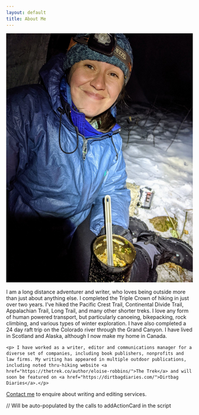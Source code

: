 ```yaml
---
layout: default
title: About Me
---
```

     
<div class="row row-cols-1 row-cols-sm-2 p-3">
  <div class="col-sm-4">
    <picture style="max-width:200px" >
      <source type="image/webp" media="(max-width:350px)" srcset="./images/justfs/inwinterfood-320.webp">
      <source type="image/webp" media="(max-width:580px)" srcset="./images/justfs/inwinterfood-1024.webp">
      <source type="image/webp" media="(min-width:551px)" srcset="./images/justfs/inwinterfood-640.webp">
      <img src="./images/justfs/inwinterfood-1024.jpg" class="img-fluid" alt="Adventure Blogs"/>
    </picture>
  </div>
  <div class="col-sm-8 col-lg-6 pt-2">
    <p> I am a long distance adventurer and writer, who loves being outside more than just about anything else. I completed the Triple Crown of hiking in just over two years. I’ve hiked the Pacific Crest Trail, Continental Divide Trail, Appalachian Trail, Long Trail, and many other shorter treks. I love any form of human powered transport, but particularly canoeing, bikepacking, rock climbing, and various types of winter exploration. I have also completed a 24 day raft trip on the Colorado river through the Grand Canyon.  I have lived in Scotland and Alaska, although I now make my home in Canada.  </p>

    <p> I have worked as a writer, editor and communications manager for a diverse set of companies, including book publishers, nonprofits and law firms. My writing has appeared in multiple outdoor publications, including noted thru-hiking website <a href="https://thetrek.co/author/eloise-robbins/">The Trek</a> and will soon be featured on <a href="https://dirtbagdiaries.com/">Dirtbag Diaries</a>.</p>
  </div>
</div>
<div class="row row-cols-1">
  <p class="text-center fs-6 fst-italic"><a href="./contact.html">Contact me</a> to enquire about writing and editing services. </p>
</div>
 
<div id="actioncards"> 
  // Will be auto-populated by the calls to addActionCard in the script
</div>

<script>
  // build up the HTML for all of the cards we actually want to make
  var numcards=0;
  var allcards="";
  allcards = allcards + addActionCard("Thru-Hiking", "./images/withfs/dirtylegs-320.webp", numcards++ % 2, "I’ve been hiking for over two decades. I started backpacking as a teenager in Scotland while completing the Duke of Edinburgh’s award. I hiked the Pacific Crest Trail in 2016, the Continental Divide Trail in 2017 and the Appalachian Trail in 2018. In 2019, I hiked the Long Trail with Chester the nine pound Biewer Terrier. I have continued to hike all over the world, and have completed treks in Alaska, Patagonia, Canada, Scotland, and across the US. In 2021, I plan to hike the Great Divide Trail, a 800 mile route through the Canadian Rockies."); 
   
  allcards = allcards + addActionCard("Canoeing", "./images/withfs/canoebowchester-320.webp", numcards++ % 2, "I began canoeing when I moved to Canada in 2019. Despite only having a few years experience, I have already spent well over 30 nights on canoe trips in Algonquin Park. I have also travelled 202 km on a week long between Kingston and Ottawa on the Rideau Canal and canoed down the Yukon River. I enjoy challenging routes with difficult portages (mostly because my husband carries the canoe when we’re not in the water)."); 
   
  allcards = allcards + addActionCard("Bikepacking", "./images/withoutfs/bikepackchester-320.webp", numcards++ % 2, "I’m a long time bike commuter and winter cyclist. I particularly love fat biking, mostly in Alaska. I recently made the switch to bikepacking. I made bike bags for myself and husband from scratch, developing my own patterns. Chester the dog enjoys coming along for the ride as well.");
   
  allcards = allcards + addActionCard("Winter Camping", "./images/withfs/winternighttarp-320.webp", numcards++ % 2, "Winter is the best time of year for camping. I love playing in the snow and exploring away from the usual summer trails. I have recently enjoyed upgrading my skills and spending a lot more time outside when the temperatures get low.");
   
   
  // This actually adds it the page
  var el=document.getElementById("actioncards");
  el.innerHTML=allcards;
</script>

<script>
</script>
